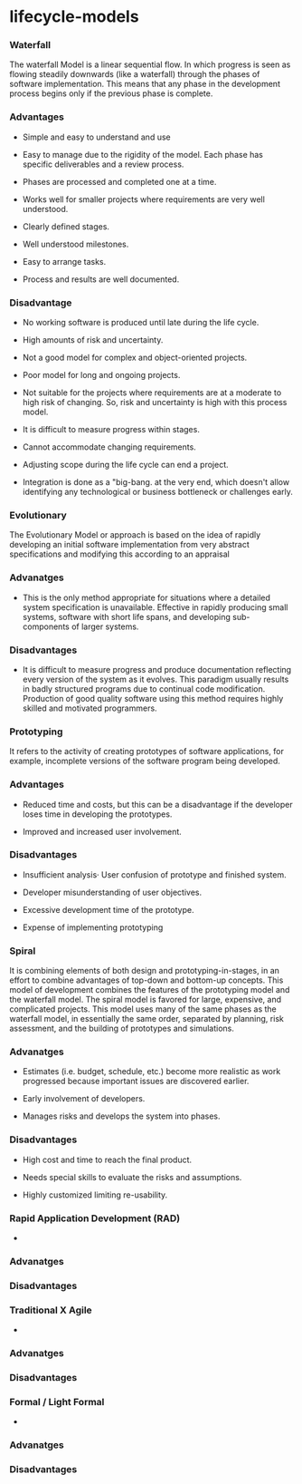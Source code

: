 # lifecycle-models
### Waterfall
   The waterfall Model is a linear sequential flow. In which progress is seen as flowing steadily downwards (like a waterfall) through the phases of software implementation. This means that any phase in the development process begins only if the previous phase is complete.
    
   ### Advantages
     
   - Simple and easy to understand and use

   - Easy to manage due to the rigidity of the model. Each phase has specific deliverables and a review process.

   - Phases are processed and completed one at a time.

   - Works well for smaller projects where requirements are very well understood.

   - Clearly defined stages.

   - Well understood milestones.

   - Easy to arrange tasks.

   - Process and results are well documented.
    
  ### Disadvantage
     
   - No working software is produced until late during the life cycle.

   - High amounts of risk and uncertainty.

   - Not a good model for complex and object-oriented projects.

   - Poor model for long and ongoing projects.

   - Not suitable for the projects where requirements are at a moderate to high risk of changing. So, risk and uncertainty is high with        this process model.
   
   - It is difficult to measure progress within stages.

   - Cannot accommodate changing requirements.

   - Adjusting scope during the life cycle can end a project.

   - Integration is done as a "big-bang. at the very end, which doesn't allow identifying any technological or business bottleneck or      challenges early.
### Evolutionary
The Evolutionary Model or approach is based on the idea of rapidly developing an initial software implementation from very abstract specifications and modifying this according to an appraisal

### Advanatges
- This is the only method appropriate for situations where a detailed system specification is unavailable. Effective in rapidly producing small systems, software with short life spans, and developing sub-components of larger systems.

### Disadvantages
- It is difficult to measure progress and produce documentation reflecting every version of the system as it evolves. This paradigm usually results in badly structured programs due to continual code modification. Production of good quality software using this method requires highly skilled and motivated programmers.

### Prototyping
   It refers to the activity of creating prototypes of software applications, for example, incomplete versions of the software program being developed.
    
 ### Advantages
    
   - Reduced time and costs, but this can be a disadvantage if the developer loses time in developing the prototypes.
    
   - Improved and increased user involvement.
    
 ### Disadvantages
    
   - Insufficient analysis· User confusion of prototype and finished system.
    
   - Developer misunderstanding of user objectives.
    
   - Excessive development time of the prototype.
    
   - Expense of implementing prototyping
    
### Spiral
It is combining elements of both design and prototyping-in-stages, in an effort to combine advantages of top-down and bottom-up concepts. This model of development combines the features of the prototyping model and the waterfall model. The spiral model is favored for large, expensive, and complicated projects. This model uses many of the same phases as the waterfall model, in essentially the same order, separated by planning, risk assessment, and the building of prototypes and simulations.

### Advanatges
- Estimates (i.e. budget, schedule, etc.) become more realistic as work progressed because important issues are discovered earlier.

- Early involvement of developers.

- Manages risks and develops the system into phases.

### Disadvantages
- High cost and time to reach the final product.

- Needs special skills to evaluate the risks and assumptions.

- Highly customized limiting re-usability.

### Rapid Application Development (RAD)
-

### Advanatges

### Disadvantages

### Traditional X Agile
- 

### Advanatges

### Disadvantages

### Formal / Light Formal
- 

### Advanatges

### Disadvantages

